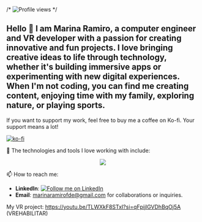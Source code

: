 /* ![Profile views](https://komarev.com/ghpvc/?username=marinaramirofde&color=blueviolet&style=flat-square) */


## Hello 👋 I am Marina Ramiro, a computer engineer and VR developer with a passion for creating innovative and fun projects. I love bringing creative ideas to life through technology, whether it's building immersive apps or experimenting with new digital experiences. When I'm not coding, you can find me creating content, enjoying time with my family, exploring nature, or playing sports. 

If you want to support my work, feel free to buy me a coffee on Ko-fi. Your support means a lot!

[![ko-fi](https://ko-fi.com/img/githubbutton_sm.svg)](https://ko-fi.com/O4O517FXQ2)

🔭 The technologies and tools I love working with include:
<p align="center">
  <a href="https://skillicons.dev">
    <img src="https://skillicons.dev/icons?i=github,unity,unreal,cs,html,css,js,java,python,bootstrap,blender,git,vscode,visualstudio,eclipse,linkedin,instagram,gmail,discord" />
  </a>
</p>

📫 How to reach me: 
- **LinkedIn**: <a href="https://www.linkedin.com/in/marinaramirofde/" target="_blank">
  <img src="https://img.shields.io/badge/Follow%20Me-LinkedIn-blue?style=flat&logo=linkedin" alt="Follow me on LinkedIn"></a>
- **Email**: marinaramirofde@gmail.com for collaborations or inquiries.


My VR project: https://youtu.be/TLWXkF8STxI?si=qFpijlGVDhBqOj5A (VREHABILITAR)
